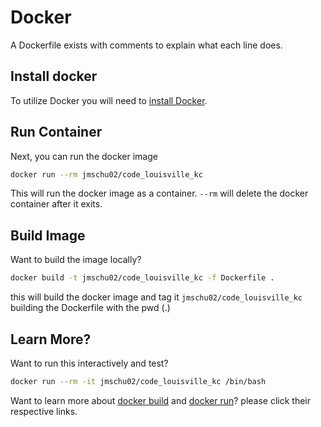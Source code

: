 # Docker
A Dockerfile exists with comments to explain what each line does.

## Install docker
To utilize Docker you will need to [install Docker](https://www.docker.com/products/docker-desktop/).

## Run Container

Next, you can run the docker image

```sh
docker run --rm jmschu02/code_louisville_kc 
```
This will run the docker image as a container.
`--rm` will delete the docker container after it exits.


## Build Image

Want to build the image locally?

```sh
docker build -t jmschu02/code_louisville_kc -f Dockerfile .
```
this will build the docker image and tag it `jmschu02/code_louisville_kc` building the Dockerfile with the pwd (.)

## Learn More?

Want to run this interactively and test?
```sh
docker run --rm -it jmschu02/code_louisville_kc /bin/bash
```

Want to learn more about [docker build](https://docs.docker.com/engine/reference/commandline/build/) and [docker run](https://docs.docker.com/engine/reference/run/)? please click their respective links.